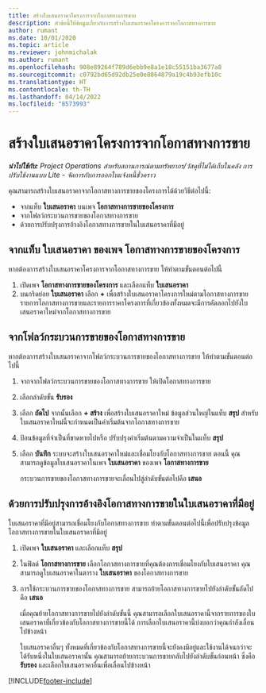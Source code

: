 ```yaml
---
title: สร้างใบเสนอราคาโครงการจากโอกาสทางการขาย
description: หัวข้อนี้ให้ข้อมูลเกี่ยวกับการสร้างใบเสนอราคาโครงการจากโอกาสทางการขาย
author: rumant
ms.date: 10/01/2020
ms.topic: article
ms.reviewer: johnmichalak
ms.author: rumant
ms.openlocfilehash: 908e89264f789d6ebb9e8a1e18c55151ba3677a8
ms.sourcegitcommit: c0792bd65d92db25e0e8864879a19c4b93efb10c
ms.translationtype: HT
ms.contentlocale: th-TH
ms.lasthandoff: 04/14/2022
ms.locfileid: "8573993"
---
```

# <a name="create-project-quotes-from-opportunities"></a>สร้างใบเสนอราคาโครงการจากโอกาสทางการขาย

_**นำไปใช้กับ:** Project Operations สำหรับสถานการณ์ตามทรัพยากร/วัสดุที่ไม่ได้เก็บในคลัง การปรับใช้งานแบบ Lite - จัดการกับการออกใบแจ้งหนี้ชั่วคราว_

คุณสามารถสร้างใบเสนอราคาจากโอกาสทางการขายของโครงการได้ด้วยวิธีต่อไปนี้:

- จากแท็บ **ใบเสนอราคา** บนเพจ **โอกาสทางการขายของโครงการ**
- จากโฟลว์กระบวนการขายของโอกาสทางการขาย
- ด้วยการปรับปรุงการอ้างอิงโอกาสทางการขายในใบเสนอราคาที่มีอยู่

## <a name="from-the-quotes-tab-of-the-project-opportunity-page"></a>จากแท็บ ใบเสนอราคา ของเพจ โอกาสทางการขายของโครงการ

หากต้องการสร้างใบเสนอราคาโครงการจากโอกาสทางการขาย ให้ทำตามขั้นตอนต่อไปนี้

1. เปิดเพจ **โอกาสทางการขายของโครงการ** และเลือกแท็บ **ใบเสนอราคา** 
2. บนกริดย่อย **ใบเสนอราคา** เลือก **+** เพื่อสร้างใบเสนอราคาโครงการใหม่ตามโอกาสทางการขาย รายการโอกาสทางการขายและรายการราคาโครงการที่เกี่ยวข้องทั้งหมดจะมีการคัดลอกไปยังใบเสนอราคาใหม่จากโอกาสทางการขาย

## <a name="from-the-opportunity-sales-process-flow"></a>จากโฟลว์กระบวนการขายของโอกาสทางการขาย

หากต้องการสร้างใบเสนอราคาจากโฟลว์กระบวนการขายของโอกาสทางการขาย ให้ทำตามขั้นตอนต่อไปนี้

1. จากจากโฟลว์กระบวนการขายของโอกาสทางการขาย ให้เปิดโอกาสทางการขาย
2. เลือกลำดับขั้น **รับรอง** 
3. เลือก **ถัดไป** จากนั้นเลือก **+ สร้าง** เพื่อสร้างใบเสนอราคาใหม่ ข้อมูลส่วนใหญ่ในแท็บ **สรุป** สำหรับใบเสนอราคาใหม่นี้จะกำหนดเป็นค่าเริ่มต้นจากโอกาสทางการขาย 
4. ป้อนข้อมูลที่จำเป็นที่ขาดหายไปหรือ ปรับปรุงค่าเริ่มต้นตามความจำเป็นในแท็บ **สรุป**
5. เลือก **บันทึก** ระบบจะสร้างใบเสนอราคาใหม่และเชื่อมโยงกับโอกาสทางการขาย ตอนนี้ คุณสามารถดูข้อมูลใบเสนอราคาในเพจ **ใบเสนอราคา** ของเพจ **โอกาสทางการขาย** 

   กระบวนการขายของโอกาสทางการขายจะเลื่อนไปสู่ลำดับขั้นต่อไปคือ **เสนอ**


## <a name="by-updating-the-opportunity-reference-on-an-existing-quote"></a>ด้วยการปรับปรุงการอ้างอิงโอกาสทางการขายในใบเสนอราคาที่มีอยู่

ใบเสนอราคาที่มีอยู่สามารถเชื่อมโยงกับโอกาสทางการขาย ทำตามขั้นตอนต่อไปนี้เพื่อปรับปรุงข้อมูลโอกาสทางการขายในใบเสนอราคาที่มีอยู่

1. เปิดเพจ **ใบเสนอราคา** และเลือกแท็บ **สรุป**
2. ในฟิลด์ **โอกาสทางการขาย** เลือกโอกาสทางการขายที่คุณต้องการเชื่อมโยงกับใบเสนอราคา คุณสามารถดูใบเสนอราคาในตาราง **ใบเสนอราคา** ของโอกาสทางการขาย 
3. การใช้กระบวนการขายของโอกาสทางการขาย สามารถย้ายโอกาสทางการขายไปยังลำดับขั้นถัดไปคือ **เสนอ** 

   เมื่อคุณย้ายโอกาสทางการขายไปยังลำดับขั้นนี้ คุณสามารถเลือกใบเสนอราคานี้จากรายการของใบเสนอราคาที่เกี่ยวข้องกับโอกาสทางการขายนี้ได้ การเลือกใบเสนอราคานี้บ่งบอกว่าคุณกำลังเลื่อนไปข้างหน้า

   ใบเสนอราคาอื่นๆ ทั้งหมดที่เกี่ยวข้องกับโอกาสทางการขายนี้จะยังคงมีอยู่และใช้งานได้จนกว่าจะได้รับหนึ่งในใบเสนอราคานั้น คุณสามารถย้ายกระบวนการขายกลับไปยังลำดับขั้นก่อนหน้า ซึ่งคือ **รับรอง** และเลือกใบเสนอราคาอื่นเพื่อเลื่อนไปข้างหน้า


[!INCLUDE[footer-include](../includes/footer-banner.md)]